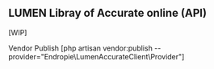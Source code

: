 ## LUMEN Libray of Accurate online (API)
[WIP]

Vendor Publish
[php artisan vendor:publish --provider="Endropie\LumenAccurateClient\Provider"]
